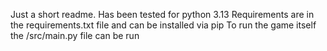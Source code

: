 Just a short readme.
Has been tested for python 3.13
Requirements are in the requirements.txt file and can be installed via pip
To run the game itself the /src/main.py file can be run